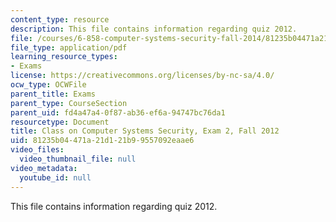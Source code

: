 ```yaml
---
content_type: resource
description: This file contains information regarding quiz 2012.
file: /courses/6-858-computer-systems-security-fall-2014/81235b04471a21d121b99557092eaae6_MIT6_858F14_q12_2.pdf
file_type: application/pdf
learning_resource_types:
- Exams
license: https://creativecommons.org/licenses/by-nc-sa/4.0/
ocw_type: OCWFile
parent_title: Exams
parent_type: CourseSection
parent_uid: fd4a47a4-0f87-ab36-ef6a-94747bc76da1
resourcetype: Document
title: Class on Computer Systems Security, Exam 2, Fall 2012
uid: 81235b04-471a-21d1-21b9-9557092eaae6
video_files:
  video_thumbnail_file: null
video_metadata:
  youtube_id: null
---
```

This file contains information regarding quiz 2012.